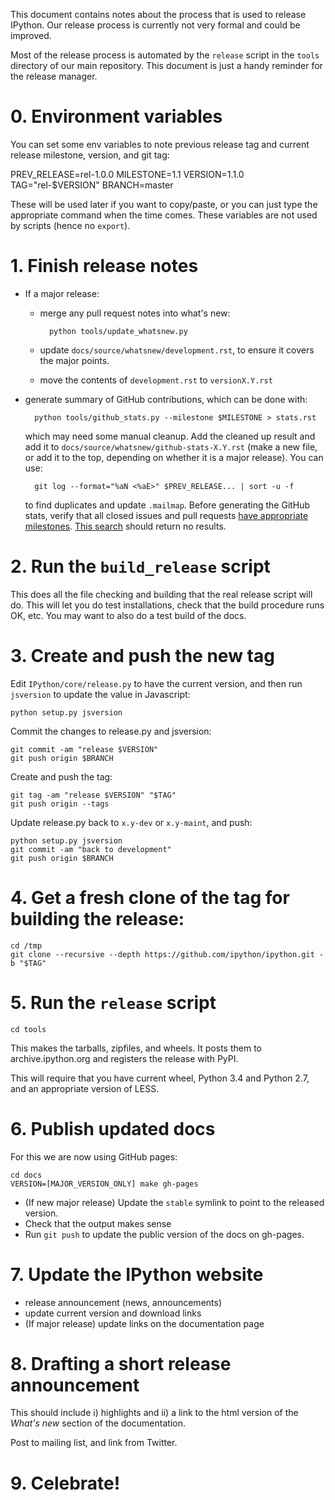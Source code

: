 This document contains notes about the process that is used to release IPython.
Our release process is currently not very formal and could be improved.

Most of the release process is automated by the `release` script in the `tools`
directory of our main repository.  This document is just a handy reminder for
the release manager.

# 0. Environment variables

You can set some env variables to note previous release tag and current release milestone, version, and git tag:

   PREV_RELEASE=rel-1.0.0
   MILESTONE=1.1
   VERSION=1.1.0
   TAG="rel-$VERSION"
   BRANCH=master

These will be used later if you want to copy/paste, or you can just type the appropriate command when the time comes. These variables are not used by scripts (hence no `export`).

# 1. Finish release notes

- If a major release:

  - merge any pull request notes into what's new:

          python tools/update_whatsnew.py

  - update `docs/source/whatsnew/development.rst`, to ensure it covers the major points.
  - move the contents of `development.rst` to `versionX.Y.rst`
- generate summary of GitHub contributions, which can be done with:

        python tools/github_stats.py --milestone $MILESTONE > stats.rst

  which may need some manual cleanup. Add the cleaned up result and add it to `docs/source/whatsnew/github-stats-X.Y.rst` (make a new file, or add it to the top, depending on whether it is a major release).
  You can use:

        git log --format="%aN <%aE>" $PREV_RELEASE... | sort -u -f

  to find duplicates and update `.mailmap`.
  Before generating the GitHub stats, verify that all closed issues and pull requests [have appropriate milestones](https://github.com/ipython/ipython/wiki/Dev%3A-GitHub-workflow#milestones). [This search](https://github.com/ipython/ipython/issues?q=is%3Aclosed+no%3Amilestone+is%3Aissue) should return no results.

# 2. Run the `build_release` script

This does all the file checking and building that the real release script will do.
This will let you do test installations, check that the build procedure runs OK, etc.
You may want to also do a test build of the docs.

# 3. Create and push the new tag

Edit `IPython/core/release.py` to have the current version, and then run `jsversion` to update the value in Javascript:

    python setup.py jsversion

Commit the changes to release.py and jsversion:

    git commit -am "release $VERSION"
    git push origin $BRANCH

Create and push the tag:

    git tag -am "release $VERSION" "$TAG"
    git push origin --tags

Update release.py back to `x.y-dev` or `x.y-maint`, and push:

    python setup.py jsversion
    git commit -am "back to development"
    git push origin $BRANCH

# 4. Get a fresh clone of the tag for building the release:

    cd /tmp
    git clone --recursive --depth https://github.com/ipython/ipython.git -b "$TAG" 

# 5. Run the `release` script

    cd tools

This makes the tarballs, zipfiles, and wheels.  It posts them to archive.ipython.org and
registers the release with PyPI.

This will require that you have current wheel, Python 3.4 and Python 2.7, and an appropriate version of LESS.

# 6. Publish updated docs

For this we are now using GitHub pages:

    cd docs
    VERSION=[MAJOR_VERSION_ONLY] make gh-pages


- (If new major release) Update the `stable` symlink to point to the released version.
- Check that the output makes sense
- Run `git push` to update the public version of the docs on gh-pages.

# 7. Update the IPython website

- release announcement (news, announcements)
- update current version and download links
- (If major release) update links on the documentation page

# 8. Drafting a short release announcement

This should include i) highlights and ii) a link to the html version of
the *What's new* section of the documentation.

Post to mailing list, and link from Twitter.

# 9. Celebrate!
